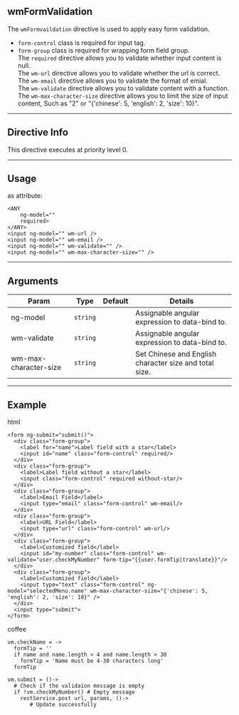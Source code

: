 ## wmFormValidation
The `wmFormvaildation` directive is used to apply easy form validation.<br/>
* `form-control` class is required for input tag.<br/>
* `form-group` class is required for wrapping form field group.<br/>
The `required` directive allows you to validate whether input content is null.<br/>
The `wm-url` directive allows you to validate whether the url is correct.<br/>
The `wm-email` directive allows you to validate the format of emial.<br/>
The `wm-validate` directive allows you to validate content with a function.<br/>
The `wm-max-character-size` directive allows you to limit the size of input content, Such as "2" or "{'chinese': 5, 'english': 2, 'size': 10}".<br/>
---

## Directive Info
This directive executes at priority level 0.

---

## Usage
as attribute:
```
<ANY
	ng-model=""
	required>
</ANY>
<input ng-model="" wm-url />
<input ng-model="" wm-email />
<input ng-model="" wm-validate="" />
<input ng-model="" wm-max-character-size="" />
```

---

## Arguments
Param | Type | Default | Details
----- | ---- | ------- | ----
ng-model               | `string` | | Assignable angular expression to data-bind to.
wm-validate            | `string` | | Assignable angular expression to data-bind to.
wm-max-character-size  | `string` | | Set Chinese and English character size and total size.

---

## Example
html
```
<form ng-submit="submit()">
  <div class="form-group">
    <label for="name">Label field with a star</label>
	<input id="name" class="form-control" required/>
  </div>
  <div class="form-group">
    <label>Label field without a star</label>
	<input class="form-control" required without-star/>
  </div>
  <div class="form-group">
    <label>Email Field</label>
    <input type="email" class="form-control" wm-email/>
  </div>
  <div class="form-group">
    <label>URL Field</label>
    <input type="url" class="form-control" wm-url/>
  </div>
  <div class="form-group">
    <label>Customized field</label>
    <input id="my-number" class="form-control" wm-validate="user.checkMyNumber" form-tip="{{user.formTip|translate}}"/>
  </div>
  <div class="form-group">
    <label>Customized field</label>
    <input type="text" class="form-control" ng-model="selectedMenu.name" wm-max-character-size="{'chinese': 5, 'english': 2, 'size': 10}" />
  </div>
  <input type="submit">
</form>
```

coffee
```
vm.checkName = ->
  formTip = ''
  if name and name.length < 4 and name.length > 30
    formTip = 'Name must be 4-30 characters long'
  formTip

vm.submit = ()->
  # Check if the validaion message is empty
  if !vm.checkMyNumber() # Empty message
    restService.post url, params, ()->
       # Update successfully
```